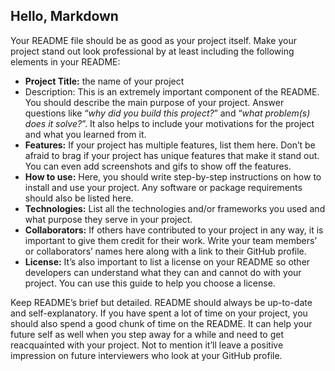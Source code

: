 ## Hello, Markdown
Your README file should be as good as your project itself.
Make your project stand out look professional by at least including
the following elements in your README:
+ **Project Title:** the name of your project
+ Description: This is an extremely important component of the README.
    You should describe the main purpose of your project. Answer questions like
    “*why did you build this project?*” and “*what problem(s) does it solve?*”.
    It also helps to include your motivations for the project and what you learned from it.
+ **Features:** If your project has multiple features, list them here.
    Don’t be afraid to brag if your project has unique features that make it stand out.
    You can even add screenshots and gifs to show off the features.
+ **How to use:** Here, you should write step-by-step instructions on how to install and use
    your project. Any software or package requirements should also be listed here.
+ **Technologies:** List all the technologies and/or frameworks you used and what purpose they
    serve in your project.
+ **Collaborators:** If others have contributed to your project in any way, it is important to give
    them credit for their work. Write your team members’ or collaborators’ names here along with
    a link to their GitHub profile.
+ **License:** It’s also important to list a license on your README so other developers can
    understand what they can and cannot do with your project.
    You can use this guide to help you choose a license.

Keep README’s brief but detailed. README should always be up-to-date and self-explanatory.
If you have spent a lot of time on your project, you should also spend a good chunk of time on the README.
It can help your future self as well when you step away for a while and need to get reacquainted with your project.
Not to mention it’ll leave a positive impression on future interviewers who look at your GitHub profile.